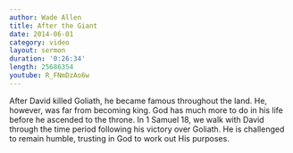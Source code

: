 ```yaml
---
author: Wade Allen
title: After the Giant
date: 2014-06-01
category: video
layout: sermon
duration: '0:26:34'
length: 25686354
youtube: R_FNmDzAo6w
---
```


After David killed Goliath, he became famous throughout the land. He, however, was far from becoming king. God has much more to do in his life before he ascended to the throne. In 1 Samuel 18, we walk with David through the time period following his victory over Goliath. He is challenged to remain humble, trusting in God to work out His purposes.
